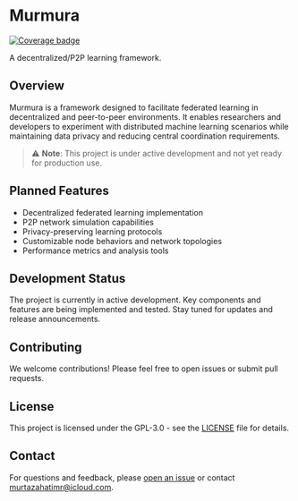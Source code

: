 # Murmura

[![Coverage badge](https://github.com/murtazahr/murmura/raw/python-coverage-comment-action-data/badge.svg)](https://github.com/murtazahr/murmura/tree/python-coverage-comment-action-data)

A decentralized/P2P learning framework.

## Overview

Murmura is a framework designed to facilitate federated learning in decentralized and peer-to-peer environments. It enables researchers and developers to experiment with distributed machine learning scenarios while maintaining data privacy and reducing central coordination requirements.

> ⚠️ **Note**: This project is under active development and not yet ready for production use.

## Planned Features

- Decentralized federated learning implementation
- P2P network simulation capabilities
- Privacy-preserving learning protocols
- Customizable node behaviors and network topologies
- Performance metrics and analysis tools

## Development Status

The project is currently in active development. Key components and features are being implemented and tested. Stay tuned for updates and release announcements.

## Contributing

We welcome contributions! Please feel free to open issues or submit pull requests.

## License

This project is licensed under the GPL-3.0 - see the [LICENSE](LICENSE) file for details.

## Contact

For questions and feedback, please [open an issue](https://github.com/murtazahr/murmura/issues) or contact murtazahatimr@icloud.com.
